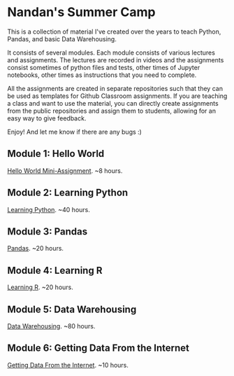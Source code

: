 # Nandan's Summer Camp

This is a collection of material I've created over the years to teach Python, Pandas, and basic Data Warehousing.

It consists of several modules. Each module consists of various lectures and assignments. The lectures are recorded in videos and the assignments consist sometimes of python files and tests, other times of Jupyter notebooks, other times as instructions that you need to complete. 

All the assignments are created in separate repositories such that they can be used as templates for Github Classroom assignments. If you are teaching a class and want to use the material, you can directly create assignments from the public repositories and assign them to students, allowing for an easy way to give feedback.

Enjoy! And let me know if there are any bugs :)


## Module 1: Hello World

[Hello World Mini-Assignment](./helloworld). ~8 hours.

## Module 2: Learning Python

[Learning Python](./python). ~40 hours.

## Module 3: Pandas

[Pandas](./pandas). ~20 hours.

## Module 4: Learning R

[Learning R](./r). ~20 hours.

## Module 5: Data Warehousing

[Data Warehousing](./data-warehousing). ~80 hours.

## Module 6: Getting Data From the Internet

[Getting Data From the Internet](./getting-data). ~10 hours.
